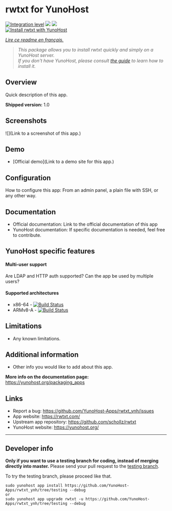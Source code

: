 # rwtxt for YunoHost

[![Integration level](https://dash.yunohost.org/integration/rwtxt.svg)](https://dash.yunohost.org/appci/app/rwtxt) ![](https://ci-apps.yunohost.org/ci/badges/rwtxt.status.svg) ![](https://ci-apps.yunohost.org/ci/badges/rwtxt.maintain.svg)  
[![Install rwtxt with YunoHost](https://install-app.yunohost.org/install-with-yunohost.svg)](https://install-app.yunohost.org/?app=rwtxt)

*[Lire ce readme en français.](./README_fr.md)*

> *This package allows you to install rwtxt quickly and simply on a YunoHost server.  
If you don't have YunoHost, please consult [the guide](https://yunohost.org/#/install) to learn how to install it.*

## Overview
Quick description of this app.

**Shipped version:** 1.0

## Screenshots

![](Link to a screenshot of this app.)

## Demo

* [Official demo](Link to a demo site for this app.)

## Configuration

How to configure this app: From an admin panel, a plain file with SSH, or any other way.

## Documentation

 * Official documentation: Link to the official documentation of this app
 * YunoHost documentation: If specific documentation is needed, feel free to contribute.

## YunoHost specific features

#### Multi-user support

Are LDAP and HTTP auth supported?
Can the app be used by multiple users?

#### Supported architectures

* x86-64 - [![Build Status](https://ci-apps.yunohost.org/ci/logs/rwtxt%20%28Apps%29.svg)](https://ci-apps.yunohost.org/ci/apps/rwtxt/)
* ARMv8-A - [![Build Status](https://ci-apps-arm.yunohost.org/ci/logs/rwtxt%20%28Apps%29.svg)](https://ci-apps-arm.yunohost.org/ci/apps/rwtxt/)

## Limitations

* Any known limitations.

## Additional information

* Other info you would like to add about this app.

**More info on the documentation page:**  
https://yunohost.org/packaging_apps

## Links

 * Report a bug: https://github.com/YunoHost-Apps/rwtxt_ynh/issues
 * App website: https://rwtxt.com/
 * Upstream app repository: https://github.com/schollz/rwtxt
 * YunoHost website: https://yunohost.org/

---

## Developer info

**Only if you want to use a testing branch for coding, instead of merging directly into master.**
Please send your pull request to the [testing branch](https://github.com/YunoHost-Apps/rwtxt_ynh/tree/testing).

To try the testing branch, please proceed like that.
```
sudo yunohost app install https://github.com/YunoHost-Apps/rwtxt_ynh/tree/testing --debug
or
sudo yunohost app upgrade rwtxt -u https://github.com/YunoHost-Apps/rwtxt_ynh/tree/testing --debug
```
